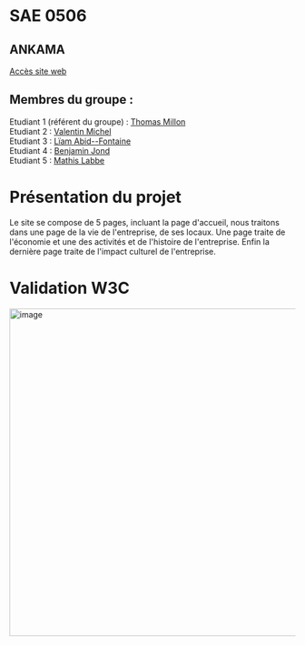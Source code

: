 # SAE 0506  

## ANKAMA

[Accès site web](https://valentinmicheliutnfc.github.io/SAE-0506/)

## Membres du groupe :

Etudiant 1 (référent du groupe) :  [Thomas Millon](mailto:thomas.millon@edu.univ-fcomte.fr?subject=SAE_1_05_06)  
Etudiant 2 : [Valentin Michel](mailto:valentin.michel03@edu.univ-fcomte.fr?subject=SAE_1_05_06)   
Etudiant 3 : [Lïam Abid--Fontaine](mailto:liam.abid--fontaine@edu.univ-fcomte.fr?subject=SAE_1_05_06)  
Etudiant 4 : [Benjamin Jond](mailto:benjamin.jond@edu.univ-fcomte.fr?subject=SAE_1_05_06)  
Etudiant 5 : [Mathis Labbe](mailto:mathis.labbe@edu.univ-fcomte.fr?subject=SAE_1_05_06) 

# Présentation du projet

Le site se compose de 5 pages, incluant la page d'accueil, nous traitons dans une page de la vie de l'entreprise, de ses locaux. Une page traite de l'économie et une des activités et de l'histoire de l'entreprise. Enfin la dernière page traite de l'impact culturel de l'entreprise.

# Validation W3C
<img width="576" alt="image" src="https://github.com/user-attachments/assets/35cab4c6-2ffe-4786-89ae-dc13d6caa477">
